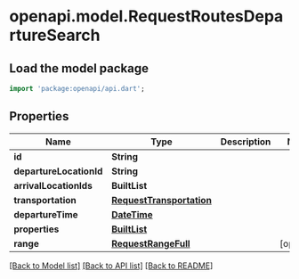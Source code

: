 # openapi.model.RequestRoutesDepartureSearch

## Load the model package
```dart
import 'package:openapi/api.dart';
```

## Properties
Name | Type | Description | Notes
------------ | ------------- | ------------- | -------------
**id** | **String** |  | 
**departureLocationId** | **String** |  | 
**arrivalLocationIds** | **BuiltList<String>** |  | 
**transportation** | [**RequestTransportation**](RequestTransportation.md) |  | 
**departureTime** | [**DateTime**](DateTime.md) |  | 
**properties** | [**BuiltList<RequestRoutesProperty>**](RequestRoutesProperty.md) |  | 
**range** | [**RequestRangeFull**](RequestRangeFull.md) |  | [optional] 

[[Back to Model list]](../README.md#documentation-for-models) [[Back to API list]](../README.md#documentation-for-api-endpoints) [[Back to README]](../README.md)


